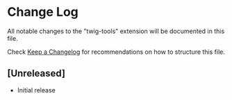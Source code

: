# Change Log

All notable changes to the "twig-tools" extension will be documented in this file.

Check [Keep a Changelog](http://keepachangelog.com/) for recommendations on how to structure this file.

## [Unreleased]

- Initial release